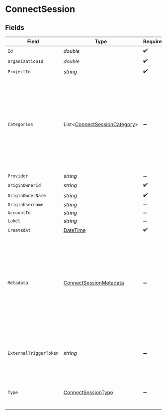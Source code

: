 # ConnectSession


## Fields

| Field                                                                                                                                           | Type                                                                                                                                            | Required                                                                                                                                        | Description                                                                                                                                     | Example                                                                                                                                         |
| ----------------------------------------------------------------------------------------------------------------------------------------------- | ----------------------------------------------------------------------------------------------------------------------------------------------- | ----------------------------------------------------------------------------------------------------------------------------------------------- | ----------------------------------------------------------------------------------------------------------------------------------------------- | ----------------------------------------------------------------------------------------------------------------------------------------------- |
| `Id`                                                                                                                                            | *double*                                                                                                                                        | :heavy_check_mark:                                                                                                                              | N/A                                                                                                                                             |                                                                                                                                                 |
| `OrganizationId`                                                                                                                                | *double*                                                                                                                                        | :heavy_check_mark:                                                                                                                              | N/A                                                                                                                                             |                                                                                                                                                 |
| `ProjectId`                                                                                                                                     | *string*                                                                                                                                        | :heavy_check_mark:                                                                                                                              | N/A                                                                                                                                             |                                                                                                                                                 |
| `Categories`                                                                                                                                    | List<[ConnectSessionCategory](../../Models/Components/ConnectSessionCategory.md)>                                                               | :heavy_minus_sign:                                                                                                                              | N/A                                                                                                                                             | [<br/>"ats",<br/>"hris",<br/>"hrisLegacy",<br/>"crm",<br/>"iam",<br/>"marketing",<br/>"lms",<br/>"stackOne",<br/>"documents",<br/>"ticketing",<br/>"screening",<br/>"messaging",<br/>"accounting"<br/>] |
| `Provider`                                                                                                                                      | *string*                                                                                                                                        | :heavy_minus_sign:                                                                                                                              | N/A                                                                                                                                             |                                                                                                                                                 |
| `OriginOwnerId`                                                                                                                                 | *string*                                                                                                                                        | :heavy_check_mark:                                                                                                                              | N/A                                                                                                                                             |                                                                                                                                                 |
| `OriginOwnerName`                                                                                                                               | *string*                                                                                                                                        | :heavy_check_mark:                                                                                                                              | N/A                                                                                                                                             |                                                                                                                                                 |
| `OriginUsername`                                                                                                                                | *string*                                                                                                                                        | :heavy_minus_sign:                                                                                                                              | N/A                                                                                                                                             |                                                                                                                                                 |
| `AccountId`                                                                                                                                     | *string*                                                                                                                                        | :heavy_minus_sign:                                                                                                                              | N/A                                                                                                                                             |                                                                                                                                                 |
| `Label`                                                                                                                                         | *string*                                                                                                                                        | :heavy_minus_sign:                                                                                                                              | N/A                                                                                                                                             |                                                                                                                                                 |
| `CreatedAt`                                                                                                                                     | [DateTime](https://learn.microsoft.com/en-us/dotnet/api/system.datetime?view=net-5.0)                                                           | :heavy_check_mark:                                                                                                                              | N/A                                                                                                                                             |                                                                                                                                                 |
| `Metadata`                                                                                                                                      | [ConnectSessionMetadata](../../Models/Components/ConnectSessionMetadata.md)                                                                     | :heavy_minus_sign:                                                                                                                              | Arbitrary set of key and values defined during the session token creation. This can be used to tag an account (eg. based on their pricing plan) |                                                                                                                                                 |
| `ExternalTriggerToken`                                                                                                                          | *string*                                                                                                                                        | :heavy_minus_sign:                                                                                                                              | External trigger token to be used to trigger actions on the account                                                                             | f0bc3d88-2178-5423-8c81-b81d6c9da824                                                                                                            |
| `Type`                                                                                                                                          | [ConnectSessionType](../../Models/Components/ConnectSessionType.md)                                                                             | :heavy_minus_sign:                                                                                                                              | The connect session account type                                                                                                                | [<br/>"PRODUCTION",<br/>"TEST"<br/>]                                                                                                            |